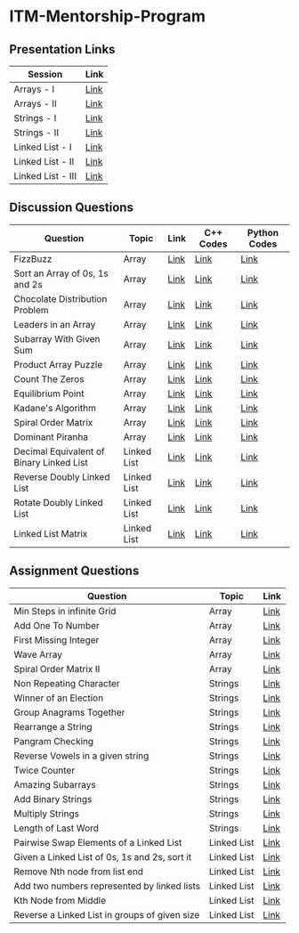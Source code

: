 # ITM-Mentorship-Program

## Presentation Links
| Session | Link |
| ------- | ---- |
| Arrays - I | [Link](https://docs.google.com/presentation/d/1pbyZ62jbOY7sfqWIiuX1w-FcXAwSZoUsH8iMkAAQoGI/edit?usp=sharing) |
| Arrays - II | [Link](https://docs.google.com/presentation/d/1FLQNwLJsIbEz5lfT-RMQvd2FPjHBjC89Il3a5okbZmo/edit?usp=sharing) |
| Strings - I | [Link](https://docs.google.com/presentation/d/1flnVkgMmPN-NhN9Vook_mJgepdX0LTsBln1HR85XpKI/edit?usp=sharing) |
| Strings - II | [Link](https://docs.google.com/presentation/d/1flnVkgMmPN-NhN9Vook_mJgepdX0LTsBln1HR85XpKI/edit?usp=sharing) |
| Linked List - I | [Link](https://docs.google.com/presentation/d/1flnVkgMmPN-NhN9Vook_mJgepdX0LTsBln1HR85XpKI/edit?usp=sharing) |
| Linked List - II | [Link](https://docs.google.com/presentation/d/1qhplOujNZFNne2gsGoM1NO4_lSgtfsX0vPVJdTBweiY/edit?usp=sharing) |
| Linked List - III | [Link](https://docs.google.com/presentation/d/1eSYDzRM25eFvdfJ12n4mOfVCrMZw9HPkVT7g7TEPAS8/edit?usp=sharing) |

## Discussion Questions

| Question | Topic | Link | C++ Codes | Python Codes |
| -------- | ----- | ---- | --------- | ------------ |
| FizzBuzz | Array | [Link](https://www.hackerrank.com/challenges/fizzbuzz/problem) | [Link](https://github.com/rkritika1508/ITM-Mentorship-Program/blob/master/Week%201/C%2B%2B%20Codes/FizzBuzz.cpp) | [Link](https://github.com/rkritika1508/ITM-Mentorship-Program/blob/master/Week%201/Python%20Codes/FizzBuzz.py) |
| Sort an Array of 0s, 1s and 2s | Array | [Link](https://practice.geeksforgeeks.org/problems/sort-an-array-of-0s-1s-and-2s/0) | [Link](https://github.com/rkritika1508/ITM-Mentorship-Program/blob/master/Week%201/C%2B%2B%20Codes/SortAnArrayOf012.cpp) | [Link](https://github.com/rkritika1508/ITM-Mentorship-Program/blob/master/Week%201/Python%20Codes/SortAnArrayOf012.py) |
| Chocolate Distribution Problem | Array | [Link](https://practice.geeksforgeeks.org/problems/chocolate-distribution-problem/0) | [Link](https://github.com/rkritika1508/ITM-Mentorship-Program/blob/master/Week%201/C%2B%2B%20Codes/ChocolateDistributionProblem.cpp) | [Link](https://github.com/rkritika1508/ITM-Mentorship-Program/blob/master/Week%201/Python%20Codes/ChocolateDistributionProblem.py) |
| Leaders in an Array | Array | [Link](https://practice.geeksforgeeks.org/problems/leaders-in-an-array/0) | [Link](https://github.com/rkritika1508/ITM-Mentorship-Program/blob/master/Week%201/C%2B%2B%20Codes/LeadersInAnArray.cpp) | [Link](https://github.com/rkritika1508/ITM-Mentorship-Program/blob/master/Week%201/Python%20Codes/LeadersInAnArray.py) |
| Subarray With Given Sum | Array | [Link](https://practice.geeksforgeeks.org/problems/subarray-with-given-sum/0) | [Link](https://github.com/rkritika1508/ITM-Mentorship-Program/blob/master/Week%201/C%2B%2B%20Codes/SubarrayWithGivenSum.cpp) | [Link](https://github.com/rkritika1508/ITM-Mentorship-Program/blob/master/Week%201/Python%20Codes/SubarrayWithGivenSum.py) |
| Product Array Puzzle | Array | [Link](https://practice.geeksforgeeks.org/problems/product-array-puzzle/0/) | [Link](https://github.com/rkritika1508/ITM-Mentorship-Program/blob/master/Week%201/C%2B%2B%20Codes/ProductArrayPuzzle.cpp) | [Link](https://github.com/rkritika1508/ITM-Mentorship-Program/blob/master/Week%201/Python%20Codes/ProductArrayPuzzle.py) |
| Count The Zeros | Array | [Link](https://practice.geeksforgeeks.org/problems/count-the-zeros2550/0) | [Link](https://github.com/rkritika1508/ITM-Mentorship-Program/blob/master/Week%201/C%2B%2B%20Codes/CountTheZeros.cpp) | [Link](https://github.com/rkritika1508/ITM-Mentorship-Program/blob/master/Week%201/Python%20Codes/CountTheZeros.py) |
| Equilibrium Point |  Array | [Link](https://practice.geeksforgeeks.org/problems/equilibrium-point/0) | [Link](https://github.com/rkritika1508/ITM-Mentorship-Program/blob/master/Week%201/C%2B%2B%20Codes/EquilibriumPoint.cpp) | [Link](https://github.com/rkritika1508/ITM-Mentorship-Program/blob/master/Week%201/Python%20Codes/EquilibriumPoint.py) |
| Kadane's Algorithm | Array | [Link](https://practice.geeksforgeeks.org/problems/kadanes-algorithm/0) | [Link](https://github.com/rkritika1508/ITM-Mentorship-Program/blob/master/Week%201/C%2B%2B%20Codes/KadaneAlgorithm.cpp) | [Link](https://github.com/rkritika1508/ITM-Mentorship-Program/blob/master/Week%201/Python%20Codes/KadaneAlgorithm.py) |
| Spiral Order Matrix | Array | [Link](https://practice.geeksforgeeks.org/problems/spirally-traversing-a-matrix/0) | [Link](https://github.com/rkritika1508/ITM-Mentorship-Program/blob/master/Week%201/C%2B%2B%20Codes/SpirallyTraversingMatrix.cpp) | [Link](https://github.com/rkritika1508/ITM-Mentorship-Program/blob/master/Week%201/Python%20Codes/SpirallyTraversingMatrix.py) |
| Dominant Piranha | Array | [Link](https://codeforces.com/contest/1433/problem/C) | [Link](https://gist.github.com/RohitSingh2k/7b0b5b4278bea2dc70a806ac0ee89f93) | [Link](https://codeforces.com/contest/1433/submission/96168974) |
| Decimal Equivalent of Binary Linked List | Linked List | [Link](https://practice.geeksforgeeks.org/problems/decimal-equivalent-of-binary-linked-list/1) | [Link](https://github.com/rkritika1508/ITM-Mentorship-Program/blob/master/Week%204/C%2B%2B%20Codes/DecimalEquivalentOfBinaryLinkedList.cpp) | [Link](https://github.com/rkritika1508/ITM-Mentorship-Program/blob/master/Week%204/Python%20Codes/DecimalEquivalentOfBinaryLinkedList.py) |
| Reverse Doubly Linked List | Linked List | [Link](https://practice.geeksforgeeks.org/problems/reverse-a-doubly-linked-list/1) | [Link](https://github.com/rkritika1508/ITM-Mentorship-Program/blob/master/Week%204/C%2B%2B%20Codes/ReverseDoublyLinkedList.cpp) | [Link](https://github.com/rkritika1508/ITM-Mentorship-Program/blob/master/Week%204/Python%20Codes/ReverseDoublyLinkedList.py) |
| Rotate Doubly Linked List | Linked List | [Link](https://practice.geeksforgeeks.org/problems/rotate-doubly-linked-list-by-p-nodes/1) | [Link](https://github.com/rkritika1508/ITM-Mentorship-Program/blob/master/Week%204/C%2B%2B%20Codes/RotateDoublyLinkedList.cpp) | [Link](https://github.com/rkritika1508/ITM-Mentorship-Program/blob/master/Week%204/Python%20Codes/RotateDoublyLinkedList.py) |
| Linked List Matrix | Linked List | [Link](https://practice.geeksforgeeks.org/problems/linked-list-matrix/1) | [Link](https://github.com/rkritika1508/ITM-Mentorship-Program/blob/master/Week%204/C%2B%2B%20Codes/LinkedListMatrix.cpp) | [Link](https://github.com/rkritika1508/ITM-Mentorship-Program/blob/master/Week%204/Python%20Codes/LinkedListMatrix.py) |

## Assignment Questions

| Question | Topic | Link |
| -------- | ----- | ---- | 
| Min Steps in infinite Grid | Array | [Link](https://www.interviewbit.com/problems/min-steps-in-infinite-grid/) |
| Add One To Number | Array | [Link](https://www.interviewbit.com/problems/add-one-to-number/) |
| First Missing Integer | Array | [Link](https://www.interviewbit.com/problems/first-missing-integer/) |
| Wave Array | Array | [Link](https://www.interviewbit.com/problems/wave-array/)
| Spiral Order Matrix II | Array | [Link](https://www.interviewbit.com/problems/spiral-order-matrix-ii/) |
| Non Repeating Character | Strings | [Link](https://practice.geeksforgeeks.org/problems/non-repeating-character/0/) |
| Winner of an Election | Strings | [Link](https://practice.geeksforgeeks.org/problems/winner-of-an-election-where-votes-are-represented-as-candidate-names-1587115621/1/) |
| Group Anagrams Together | Strings | [Link](https://practice.geeksforgeeks.org/problems/k-anagrams-1/0/) |
| Rearrange a String | Strings | [Link](https://practice.geeksforgeeks.org/problems/rearrange-a-string/0/) |
| Pangram Checking | Strings | [Link](https://practice.geeksforgeeks.org/problems/pangram-checking-1587115620/1/) |
| Reverse Vowels in a given string | Strings | [Link](https://practice.geeksforgeeks.org/problems/reverse-vowels-in-a-given-string/0) |
| Twice Counter | Strings | [Link](https://practice.geeksforgeeks.org/problems/twice-counter4236/1/) |
| Amazing Subarrays | Strings | [Link](https://www.interviewbit.com/problems/amazing-subarrays/) |
| Add Binary Strings | Strings | [Link](https://www.interviewbit.com/problems/add-binary-strings/) |
| Multiply Strings | Strings | [Link](https://www.interviewbit.com/problems/multiply-strings/) |
| Length of Last Word | Strings | [Link](https://www.interviewbit.com/problems/length-of-last-word/) |
| Pairwise Swap Elements of a Linked List | Linked List | [Link](https://practice.geeksforgeeks.org/problems/pairwise-swap-elements-of-a-linked-list-by-swapping-data/1) |
| Given a Linked List of 0s, 1s and 2s, sort it | Linked List | [Link](https://practice.geeksforgeeks.org/problems/given-a-linked-list-of-0s-1s-and-2s-sort-it/1) |
| Remove Nth node from list end | Linked List | [Link](https://www.interviewbit.com/problems/remove-nth-node-from-list-end/) |
| Add two numbers represented by linked lists | Linked List | [Link](https://practice.geeksforgeeks.org/problems/add-two-numbers-represented-by-linked-lists/1) |
| Kth Node from Middle | Linked List | [Link](https://www.interviewbit.com/problems/kth-node-from-middle/) |
| Reverse a Linked List in groups of given size | Linked List | [Link](https://practice.geeksforgeeks.org/problems/reverse-a-linked-list-in-groups-of-given-size/1) |
